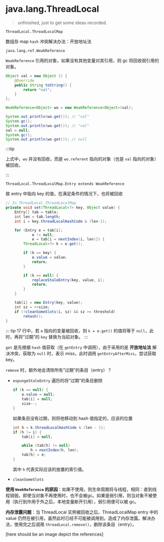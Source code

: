 # java.lang.ThreadLocal

> <todo/> unfinished, just to get some ideas recorded.

`ThreadLocal.ThreadLocalMap`

数组存 map
`hash` 冲突解决办法：开放地址法

`java.lang.ref.WeakReference`

`WeakReference` 引用的对象，如果没有其他变量对其引用，则 gc 将回收弱引用的对象。

```java
Object val = new Object () {
    @Override
    public String toString() {
        return "val";
    }
};

WeakReference<Object> wo = new WeakReference<Object>(val);

System.out.println(wo.get()); // "val"
System.gc();
System.out.println(wo.get()); // "val"
val = null;
System.gc();
System.out.println(wo.get()); // null
```

:::tip

上式中，`wo` 并没有回收，而是 `wo.referent` 指向的对象（也是 `val` 指向的对象）被回收。

:::

`ThreadLocal.ThreadLocalMap.Entry extends WeakReference`

故 entry 中指向 key 的值，在满足条件的情况下，也将被回收

```java {17}
// In ThreadLocal.ThreadLocalMap
private void set(ThreadLocal<?> key, Object value) {
    Entry[] tab = table;
    int len = tab.length;
    int i = key.threadLocalHashCode & (len-1);

    for (Entry e = tab[i];
            e != null;
            e = tab[i = nextIndex(i, len)]) {
        ThreadLocal<?> k = e.get();

        if (k == key) {
            e.value = value;
            return;
        }

        if (k == null) {
            replaceStaleEntry(key, value, i);
            return;
        }
    }

    tab[i] = new Entry(key, value);
    int sz = ++size;
    if (!cleanSomeSlots(i, sz) && sz >= threshold)
        rehash();
}
```

::: tip
17 行中，若 `e` 指向的变量被回收，则 `k = e.get()` 的值将等于 `null`，此时，再将“过期”的 `key` 替换为当前对象。
:::

`get` 是先根据 `hash` 值获取（在 `getEntry` 中调用），由于采用的是 **开放地址法** 解决冲突，获取为 `null` 时，表示 $miss$，此时调用 `getEntryAfterMiss`，尝试获取 key。

`remove` 时，额外地会清除所有“过期”的条目（entry）？

- `expungeStaleEntry` 遍历的将“过期”的条目删除

    ```java
    if (k == null) {
        e.value = null;
        tab[i] = null;
        size--;
    }
    ```

    如果条目没有过期，则将他移动到 hash 值指定的，应该的位置

    ```java
    int h = k.threadLocalHashCode & (len - 1);
    if (h != i) {
        tab[i] = null;

        while (tab[h] != null)
            h = nextIndex(h, len);
        tab[h] = e;
    }
    ```

    其中 `h` 代表实际应该的放置的索引值。

- `cleanSomeSlots`

**使用 `WeekReference` 的原因**：如果不使用，则生命周期将与线程，相同：直到线程销毁。即使当对象不再使用时，也不会被gc。如果是弱引用，则当对象不被使用（执行到作用于外之后，本地变量断开引用），弱引用便可以被 gc。

**内存泄露问题**：当 ThreadLocal 实例被回收之后，ThreadLocalMap entry 中的 value 仍然在被引用，虽然此时已经不可能被调用到。造成了内存泄露。解决办法，使用完之后调用 `threadLocal.remove()`，删除该条目（entry）。

\[here should be an image depict the references]
